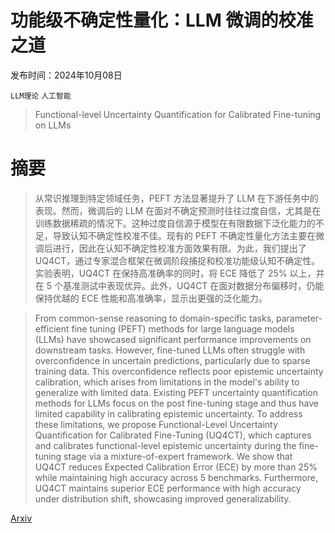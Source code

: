 # 功能级不确定性量化：LLM 微调的校准之道

发布时间：2024年10月08日

`LLM理论` `人工智能`

> Functional-level Uncertainty Quantification for Calibrated Fine-tuning on LLMs

# 摘要

> 从常识推理到特定领域任务，PEFT 方法显著提升了 LLM 在下游任务中的表现。然而，微调后的 LLM 在面对不确定预测时往往过度自信，尤其是在训练数据稀疏的情况下。这种过度自信源于模型在有限数据下泛化能力的不足，导致认知不确定性校准不佳。现有的 PEFT 不确定性量化方法主要在微调后进行，因此在认知不确定性校准方面效果有限。为此，我们提出了 UQ4CT，通过专家混合框架在微调阶段捕捉和校准功能级认知不确定性。实验表明，UQ4CT 在保持高准确率的同时，将 ECE 降低了 25% 以上，并在 5 个基准测试中表现优异。此外，UQ4CT 在面对数据分布偏移时，仍能保持优越的 ECE 性能和高准确率，显示出更强的泛化能力。

> From common-sense reasoning to domain-specific tasks, parameter-efficient fine tuning (PEFT) methods for large language models (LLMs) have showcased significant performance improvements on downstream tasks. However, fine-tuned LLMs often struggle with overconfidence in uncertain predictions, particularly due to sparse training data. This overconfidence reflects poor epistemic uncertainty calibration, which arises from limitations in the model's ability to generalize with limited data. Existing PEFT uncertainty quantification methods for LLMs focus on the post fine-tuning stage and thus have limited capability in calibrating epistemic uncertainty. To address these limitations, we propose Functional-Level Uncertainty Quantification for Calibrated Fine-Tuning (UQ4CT), which captures and calibrates functional-level epistemic uncertainty during the fine-tuning stage via a mixture-of-expert framework. We show that UQ4CT reduces Expected Calibration Error (ECE) by more than $25\%$ while maintaining high accuracy across $5$ benchmarks. Furthermore, UQ4CT maintains superior ECE performance with high accuracy under distribution shift, showcasing improved generalizability.

[Arxiv](https://arxiv.org/abs/2410.06431)